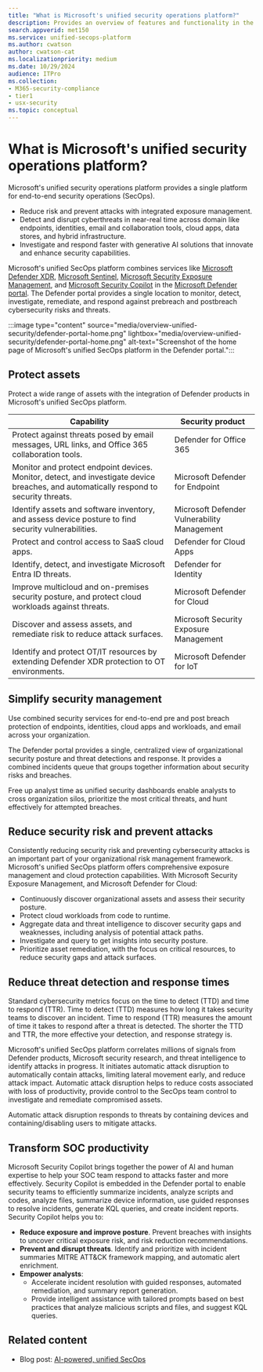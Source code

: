 ```yaml
---
title: "What is Microsoft's unified security operations platform?"
description: Provides an overview of features and functionality in the Microsoft's unified security operations platform
search.appverid: met150
ms.service: unified-secops-platform
ms.author: cwatson
author: cwatson-cat
ms.localizationpriority: medium
ms.date: 10/29/2024
audience: ITPro
ms.collection:
- M365-security-compliance
- tier1
- usx-security
ms.topic: conceptual
---
```


# What is Microsoft's unified security operations platform?

Microsoft's unified security operations platform provides a single platform for end-to-end security operations (SecOps). 

- Reduce risk and prevent attacks with integrated exposure management.
- Detect and disrupt cyberthreats in near-real time across domain like endpoints, identities, email and collaboration tools, cloud apps, data stores, and hybrid infrastructure.
- Investigate and respond faster with generative AI solutions that innovate and enhance security capabilities.

Microsoft's unified SecOps platform combines services like [Microsoft Defender XDR](/defender-xdr/microsoft-365-defender), [Microsoft Sentinel](/azure/sentinel/overview), [Microsoft Security Exposure Management](/security-exposure-management/microsoft-security-exposure-management), and [Microsoft Security Copilot](/copilot/security/microsoft-security-copilot) in the [Microsoft Defender portal](https://security.microsoft.com). The Defender portal provides a single location to monitor, detect, investigate, remediate, and respond against prebreach and postbreach cybersecurity risks and threats.

:::image type="content" source="media/overview-unified-security/defender-portal-home.png" lightbox="media/overview-unified-security/defender-portal-home.png" alt-text="Screenshot of the home page of Microsoft's unified SecOps platform in the Defender portal.":::


## Protect assets

Protect a wide range of assets with the integration of Defender products in Microsoft's unified SecOps platform.

|Capability  |Security product  |
|---------|---------|
|Protect against threats posed by email messages, URL links, and Office 365 collaboration tools.     |   Defender for Office 365      |
|Monitor and protect endpoint devices. Monitor, detect, and investigate device breaches, and automatically respond to security threats.    |     Microsoft Defender for Endpoint    |
|Identify assets and software inventory, and assess device posture to find security vulnerabilities.|Microsoft Defender Vulnerability Management|
|Protect and control access to SaaS cloud apps.|Defender for Cloud Apps|
|Identify, detect, and investigate Microsoft Entra ID threats.|Defender for Identity|
|Improve multicloud and on-premises security posture, and protect cloud workloads against threats.|Microsoft Defender for Cloud|
|Discover and assess assets, and remediate risk to reduce attack surfaces.|Microsoft Security Exposure Management|
|Identify and protect OT/IT resources by extending Defender XDR protection to OT environments.|Microsoft Defender for IoT|

## Simplify security management

Use combined security services for end-to-end pre and post breach protection of endpoints, identities, cloud apps and workloads, and email across your organization.

The Defender portal provides a single, centralized view of organizational security posture and threat detections and response. It provides a combined incidents queue that groups together information about security risks and breaches.

Free up analyst time as unified security dashboards enable analysts to cross organization silos, prioritize the most critical threats, and hunt effectively for attempted breaches.

## Reduce security risk and prevent attacks

Consistently reducing security risk and preventing cybersecurity attacks is an important part of your organizational risk management framework. Microsoft's unified SecOps platform offers comprehensive exposure management and cloud protection capabilities. With Microsoft Security Exposure Management, and Microsoft Defender for Cloud:

- Continuously discover organizational assets and assess their security posture.  
- Protect cloud workloads from code to runtime.
- Aggregate data and threat intelligence to discover security gaps and weaknesses, including analysis of potential attack paths.
- Investigate and query to get insights into security posture.
- Prioritize asset remediation, with the focus on critical resources, to reduce security gaps and attack surfaces.

## Reduce threat detection and response times

Standard cybersecurity metrics focus on the time to detect (TTD) and time to respond (TTR). Time to detect (TTD) measures how long it takes security teams to discover an incident. Time to respond (TTR) measures the amount of time it takes to respond after a threat is detected. The shorter the TTD and TTR, the more effective your detection, and response strategy is.

Microsoft's unified SecOps platform correlates millions of signals from Defender products, Microsoft security research, and threat intelligence to identify attacks in progress. It initiates automatic attack disruption to automatically contain attacks, limiting lateral movement early, and reduce attack impact. Automatic attack disruption helps to reduce costs associated with loss of productivity, provide control to the SecOps team control to investigate and remediate compromised assets.

Automatic attack disruption responds to threats by containing devices and containing/disabling users to mitigate attacks.

## Transform SOC productivity

Microsoft Security Copilot brings together the power of AI and human expertise to help your SOC team respond to attacks faster and more effectively. Security Copilot is embedded in the Defender portal to enable security teams to efficiently summarize incidents, analyze scripts and codes, analyze files, summarize device information, use guided responses to resolve incidents, generate KQL queries, and create incident reports. Security Copilot helps you to:

- **Reduce exposure and improve posture**. Prevent breaches with insights to uncover critical exposure risk, and risk reduction recommendations.
- **Prevent and disrupt threats**. Identify and prioritize with incident summaries MITRE ATT&CK framework mapping, and automatic alert enrichment.
- **Empower analysts**:
    - Accelerate incident resolution with guided responses, automated remediation, and summary report generation.
    - Provide intelligent assistance with tailored prompts based on best practices that analyze malicious scripts and files, and suggest KQL queries.

## Related content

- Blog post: [AI-powered, unified SecOps](https://www.microsoft.com/security/business/solutions/ai-powered-unified-secops-platform)
